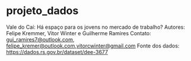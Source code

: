 # projeto_dados
Vale do Caí: Há espaço para os jovens no mercado de trabalho? 
Autores: Felipe Kremmer, Vitor Winter e Guilherme Ramires
Contato: gui_ramires7@outlook.com, felipe_kremer@outlook.com,vitorcwinter@gmail.com
Fonte dos dados: https://dados.rs.gov.br/dataset/dee-3677

